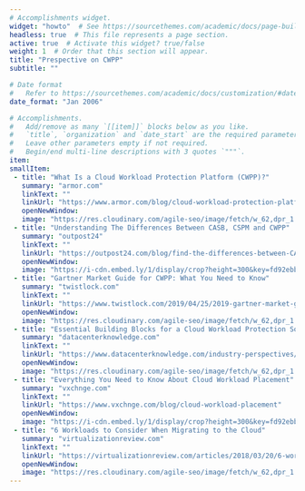 ```yaml
---
# Accomplishments widget.
widget: "howto"  # See https://sourcethemes.com/academic/docs/page-builder/
headless: true  # This file represents a page section.
active: true  # Activate this widget? true/false
weight: 1  # Order that this section will appear.
title: "Prespective on CWPP"
subtitle: ""

# Date format
#   Refer to https://sourcethemes.com/academic/docs/customization/#date-format
date_format: "Jan 2006"

# Accomplishments.
#   Add/remove as many `[[item]]` blocks below as you like.
#   `title`, `organization` and `date_start` are the required parameters.
#   Leave other parameters empty if not required.
#   Begin/end multi-line descriptions with 3 quotes `"""`.
item: 
smallItem: 
 - title: "What Is a Cloud Workload Protection Platform (CWPP)?"
   summary: "armor.com"
   linkText: ""
   linkUrl: "https://www.armor.com/blog/cloud-workload-protection-platform-cwpp/"
   openNewWindow: 
   image: "https://res.cloudinary.com/agile-seo/image/fetch/w_62,dpr_1.0,d_blank_am8gzx.png/https%3A%2F%2Flogo.clearbit.com%2Farmor.com%3Fsize%3D250"
 - title: "Understanding The Differences Between CASB, CSPM and CWPP"
   summary: "outpost24"
   linkText: ""
   linkUrl: "https://outpost24.com/blog/find-the-differences-between-CASB-CSPM-and-CWPP/"
   openNewWindow: 
   image: "https://i-cdn.embed.ly/1/display/crop?height=300&key=fd92ebbc52fc43fb98f69e50e7893c13&url=https%3A%2F%2Foutpost24.com%2Fsites%2Fdefault%2Ffiles%2Finline-images%2FCASB-CSPM-and-CWPP.jpg&width=636"
 - title: "Gartner Market Guide for CWPP: What You Need to Know"
   summary: "twistlock.com"
   linkText: ""
   linkUrl: "https://www.twistlock.com/2019/04/25/2019-gartner-market-guide-cwpp-need-know/"
   openNewWindow: 
   image: "https://res.cloudinary.com/agile-seo/image/fetch/w_62,dpr_1.0,d_blank_am8gzx.png/https%3A%2F%2Flogo.clearbit.com%2Ftwistlock.com%3Fsize%3D250"
 - title: "Essential Building Blocks for a Cloud Workload Protection Solution"
   summary: "datacenterknowledge.com"
   linkText: ""
   linkUrl: "https://www.datacenterknowledge.com/industry-perspectives/essential-building-blocks-cloud-workload-protection-solution"
   openNewWindow: 
   image: "https://res.cloudinary.com/agile-seo/image/fetch/w_62,dpr_1.0,d_blank_am8gzx.png/https%3A%2F%2Flogo.clearbit.com%2Fdatacenterknowledge.com%3Fsize%3D250"
 - title: "Everything You Need to Know About Cloud Workload Placement"
   summary: "vxchnge.com"
   linkText: ""
   linkUrl: "https://www.vxchnge.com/blog/cloud-workload-placement"
   openNewWindow: 
   image: "https://i-cdn.embed.ly/1/display/crop?height=300&key=fd92ebbc52fc43fb98f69e50e7893c13&url=https%3A%2F%2Fwww.vxchnge.com%2Fhubfs%2Fmultiple%2520cloud%2520placements.jpeg%23keepProtocol&width=636"
 - title: "6 Workloads to Consider When Migrating to the Cloud"
   summary: "virtualizationreview.com"
   linkText: ""
   linkUrl: "https://virtualizationreview.com/articles/2018/03/20/6-workloads-to-consider-when-migrating-to-the-cloud.aspx"
   openNewWindow: 
   image: "https://res.cloudinary.com/agile-seo/image/fetch/w_62,dpr_1.0,d_blank_am8gzx.png/https%3A%2F%2Flogo.clearbit.com%2Fvirtualizationreview.com%3Fsize%3D250"
---
```


